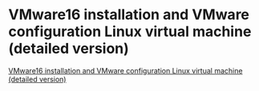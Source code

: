 # VMware16 installation and VMware configuration Linux virtual machine (detailed version)
[VMware16 installation and VMware configuration Linux virtual machine (detailed version)](https://aiwithcloud.com/2022/09/16/vmware16_installation_and_vmware_configuration_linux_virtual_machine_detailed_version/)